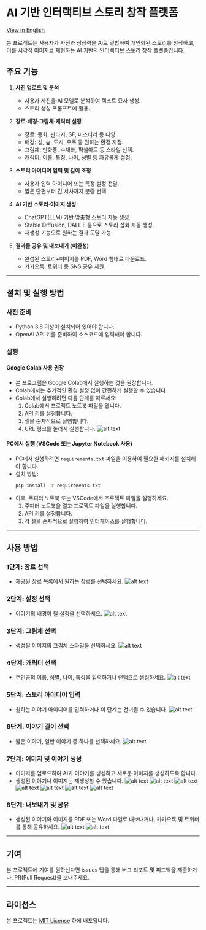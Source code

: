 # AI 기반 인터랙티브 스토리 창작 플랫폼
[View in English](README.en.md)

본 프로젝트는 사용자가 사진과 상상력을 AI로 결합하여 개인화된 스토리를 창작하고, 이를 시각적 이미지로 재현하는 AI 기반의 인터랙티브 스토리 창작 플랫폼입니다.

## 주요 기능
1. **사진 업로드 및 분석**
   - 사용자 사진을 AI 모델로 분석하여 텍스트 묘사 생성.
   - 스토리 생성 프롬프트에 활용.

2. **장르·배경·그림체·캐릭터 설정**
   - 장르: 동화, 판타지, SF, 미스터리 등 다양.
   - 배경: 성, 숲, 도시, 우주 등 원하는 환경 지정.
   - 그림체: 만화풍, 수채화, 픽셀아트 등 스타일 선택.
   - 캐릭터: 이름, 특징, 나이, 성별 등 자유롭게 설정.

3. **스토리 아이디어 입력 및 길이 조정**
   - 사용자 입력 아이디어 또는 특정 설정 전달.
   - 짧은 단편부터 긴 서사까지 분량 선택.

4. **AI 기반 스토리·이미지 생성**
   - ChatGPT(LLM) 기반 맞춤형 스토리 자동 생성.
   - Stable Diffusion, DALL·E 등으로 스토리 삽화 자동 생성.
   - 재생성 기능으로 원하는 결과 도달 가능.

5. **결과물 공유 및 내보내기 (미완성)**
   - 완성된 스토리+이미지를 PDF, Word 형태로 다운로드.
   - 카카오톡, 트위터 등 SNS 공유 지원.

---

## 설치 및 실행 방법

### 사전 준비
- Python 3.8 이상이 설치되어 있어야 합니다.
- OpenAI API 키를 준비하여 소스코드에 입력해야 합니다.

### 실행

#### Google Colab 사용 권장
- 본 프로그램은 Google Colab에서 실행하는 것을 권장합니다.
- Colab에서는 추가적인 환경 설정 없이 간편하게 실행할 수 있습니다.
- Colab에서 실행하려면 다음 단계를 따르세요:
  1. Colab에서 프로젝트 노트북 파일을 엽니다.
  2. API 키를 설정합니다.
  3. 셀을 순차적으로 실행합니다.
  4. URL 링크를 눌러서 실행합니다.
  ![alt text](image_explain/image_link.png)

#### PC에서 실행 (VSCode 또는 Jupyter Notebook 사용)
- PC에서 실행하려면 `requirements.txt` 파일을 이용하여 필요한 패키지를 설치해야 합니다.
- 설치 방법:
  ```bash
  pip install -r requirements.txt
  ```
- 이후, 주피터 노트북 또는 VSCode에서 프로젝트 파일을 실행하세요.
   1. 주피터 노트북을 열고 프로젝트 파일을 실행합니다.
   2. API 키를 설정합니다.
   3. 각 셀을 순차적으로 실행하여 인터페이스를 실행합니다.

---

## 사용 방법

### 1단계: 장르 선택
- 제공된 장르 목록에서 원하는 장르를 선택하세요.
![alt text](image_explain/image-1.png)

### 2단계: 설정 선택
- 이야기의 배경이 될 설정을 선택하세요.
![alt text](image_explain/image-2.png)
### 3단계: 그림체 선택
- 생성될 이미지의 그림체 스타일을 선택하세요.
![alt text](image_explain/image-3.png)
### 4단계: 캐릭터 선택
- 주인공의 이름, 성별, 나이, 특성을 입력하거나 랜덤으로 생성하세요.
![alt text](image_explain/image-4.png)
### 5단계: 스토리 아이디어 입력
- 원하는 이야기 아이디어를 입력하거나 이 단계는 건너뛸 수 있습니다.
![alt text](image_explain/image-5.png)
### 6단계: 이야기 길이 선택
- 짧은 이야기, 일반 이야기 중 하나를 선택하세요.
![alt text](image_explain/image-6.png)
### 7단계: 이미지 및 이야기 생성
- 이미지를 업로드하여 AI가 이야기를 생성하고 새로운 이미지를 생성하도록 합니다.
- 생성된 이야기나 이미지는 재생성할 수 있습니다.
![alt text](image_explain/image-7.png)
![alt text](image_explain/image-8.png)
![alt text](image_explain/image-9.png)
![alt text](image_explain/image-10.png)
![alt text](image_explain/image-11.png)
![alt text](image_explain/image-12.png)
![alt text](image_explain/image-13.png)
### 8단계: 내보내기 및 공유
- 생성된 이야기와 이미지를 PDF 또는 Word 파일로 내보내거나, 카카오톡 및 트위터를 통해 공유하세요.
![alt text](image_explain/image-14.png)
![alt text](image_explain/image-15.png)
---

## 기여
본 프로젝트에 기여를 원하신다면 issues 탭을 통해 버그 리포트 및 피드백을 제출하거나, PR(Pull Request)을 보내주세요.

---

## 라이선스
본 프로젝트는 [MIT License](LICENSE) 하에 배포됩니다.